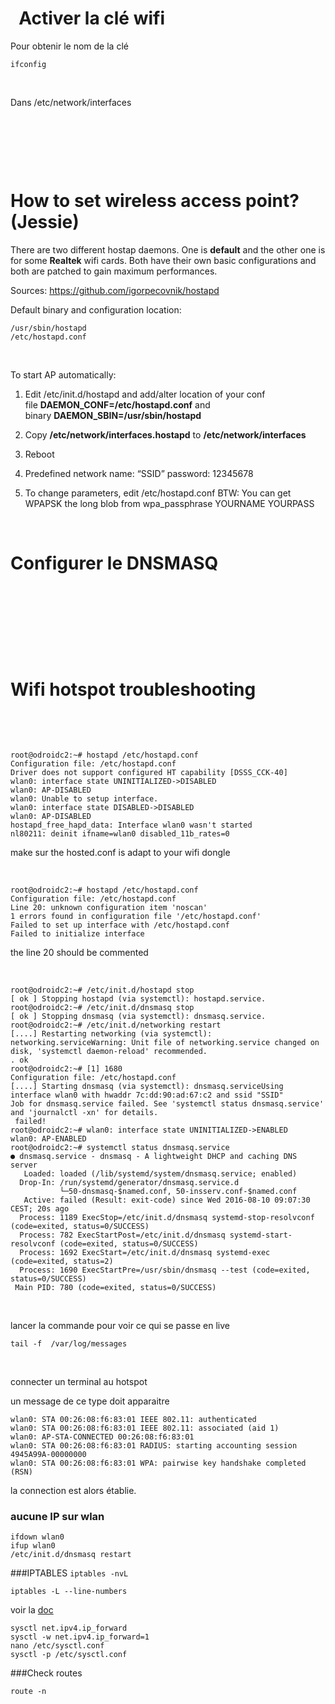  
Activer la clé wifi
===================

Pour obtenir le nom de la clé

~~~~~~~~~~~~~~~~~~~~~~~~~~~~~~~~~~~~~~~~~~~~~~~~~~~~~~~~~~~~~~~~~~~~~~~~~~~~~~~~
ifconfig 
~~~~~~~~~~~~~~~~~~~~~~~~~~~~~~~~~~~~~~~~~~~~~~~~~~~~~~~~~~~~~~~~~~~~~~~~~~~~~~~~

 

Dans /etc/network/interfaces

 

 

 

How to set wireless access point? (Jessie)
==========================================

There are two different hostap daemons. One is **default** and the other one is
for some **Realtek** wifi cards. Both have their own basic configurations and
both are patched to gain maximum performances.

Sources: <https://github.com/igorpecovnik/hostapd>

Default binary and configuration location:

~~~~~~~~~~~~~~~~~~~~~~~~~~~~~~~~~~~~~~~~~~~~~~~~~~~~~~~~~~~~~~~~~~~~~~~~~~~~~~~~
/usr/sbin/hostapd
/etc/hostapd.conf
~~~~~~~~~~~~~~~~~~~~~~~~~~~~~~~~~~~~~~~~~~~~~~~~~~~~~~~~~~~~~~~~~~~~~~~~~~~~~~~~

 

To start AP automatically:

1.  Edit /etc/init.d/hostapd and add/alter location of your conf
    file **DAEMON\_CONF=/etc/hostapd.conf** and
    binary **DAEMON\_SBIN=/usr/sbin/hostapd**

2.  Copy **/etc/network/interfaces.hostapd** to **/etc/network/interfaces**

3.  Reboot

4.  Predefined network name: “SSID” password: 12345678

5.  To change parameters, edit /etc/hostapd.conf BTW: You can get WPAPSK the
    long blob from wpa\_passphrase YOURNAME YOURPASS

 

Configurer le DNSMASQ
=====================

 

 

 

 

Wifi hotspot troubleshooting
============================

 

 

~~~~~~~~~~~~~~~~~~~~~~~~~~~~~~~~~~~~~~~~~~~~~~~~~~~~~~~~~~~~~~~~~~~~~~~~~~~~~~~~
root@odroidc2:~# hostapd /etc/hostapd.conf
Configuration file: /etc/hostapd.conf
Driver does not support configured HT capability [DSSS_CCK-40]
wlan0: interface state UNINITIALIZED->DISABLED
wlan0: AP-DISABLED 
wlan0: Unable to setup interface.
wlan0: interface state DISABLED->DISABLED
wlan0: AP-DISABLED 
hostapd_free_hapd_data: Interface wlan0 wasn't started
nl80211: deinit ifname=wlan0 disabled_11b_rates=0
~~~~~~~~~~~~~~~~~~~~~~~~~~~~~~~~~~~~~~~~~~~~~~~~~~~~~~~~~~~~~~~~~~~~~~~~~~~~~~~~

make sur the hosted.conf is adapt to your wifi dongle

 

~~~~~~~~~~~~~~~~~~~~~~~~~~~~~~~~~~~~~~~~~~~~~~~~~~~~~~~~~~~~~~~~~~~~~~~~~~~~~~~~
root@odroidc2:~# hostapd /etc/hostapd.conf
Configuration file: /etc/hostapd.conf
Line 20: unknown configuration item 'noscan'
1 errors found in configuration file '/etc/hostapd.conf'
Failed to set up interface with /etc/hostapd.conf
Failed to initialize interface
~~~~~~~~~~~~~~~~~~~~~~~~~~~~~~~~~~~~~~~~~~~~~~~~~~~~~~~~~~~~~~~~~~~~~~~~~~~~~~~~

the line 20 should be commented

 

~~~~~~~~~~~~~~~~~~~~~~~~~~~~~~~~~~~~~~~~~~~~~~~~~~~~~~~~~~~~~~~~~~~~~~~~~~~~~~~~
root@odroidc2:~# /etc/init.d/hostapd stop
[ ok ] Stopping hostapd (via systemctl): hostapd.service.
root@odroidc2:~# /etc/init.d/dnsmasq stop
[ ok ] Stopping dnsmasq (via systemctl): dnsmasq.service.
root@odroidc2:~# /etc/init.d/networking restart
[....] Restarting networking (via systemctl): networking.serviceWarning: Unit file of networking.service changed on disk, 'systemctl daemon-reload' recommended.
. ok 
root@odroidc2:~# [1] 1680
Configuration file: /etc/hostapd.conf
[....] Starting dnsmasq (via systemctl): dnsmasq.serviceUsing interface wlan0 with hwaddr 7c:dd:90:ad:67:c2 and ssid "SSID"
Job for dnsmasq.service failed. See 'systemctl status dnsmasq.service' and 'journalctl -xn' for details.
 failed!
root@odroidc2:~# wlan0: interface state UNINITIALIZED->ENABLED
wlan0: AP-ENABLED 
root@odroidc2:~# systemctl status dnsmasq.service
● dnsmasq.service - dnsmasq - A lightweight DHCP and caching DNS server
   Loaded: loaded (/lib/systemd/system/dnsmasq.service; enabled)
  Drop-In: /run/systemd/generator/dnsmasq.service.d
           └─50-dnsmasq-$named.conf, 50-insserv.conf-$named.conf
   Active: failed (Result: exit-code) since Wed 2016-08-10 09:07:30 CEST; 20s ago
  Process: 1189 ExecStop=/etc/init.d/dnsmasq systemd-stop-resolvconf (code=exited, status=0/SUCCESS)
  Process: 782 ExecStartPost=/etc/init.d/dnsmasq systemd-start-resolvconf (code=exited, status=0/SUCCESS)
  Process: 1692 ExecStart=/etc/init.d/dnsmasq systemd-exec (code=exited, status=2)
  Process: 1690 ExecStartPre=/usr/sbin/dnsmasq --test (code=exited, status=0/SUCCESS)
 Main PID: 780 (code=exited, status=0/SUCCESS)
~~~~~~~~~~~~~~~~~~~~~~~~~~~~~~~~~~~~~~~~~~~~~~~~~~~~~~~~~~~~~~~~~~~~~~~~~~~~~~~~

 

lancer la commande pour voir ce qui se passe en live

~~~~~~~~~~~~~~~~~~~~~~~~~~~~~~~~~~~~~~~~~~~~~~~~~~~~~~~~~~~~~~~~~~~~~~~~~~~~~~~~
tail -f  /var/log/messages
~~~~~~~~~~~~~~~~~~~~~~~~~~~~~~~~~~~~~~~~~~~~~~~~~~~~~~~~~~~~~~~~~~~~~~~~~~~~~~~~

 

connecter un terminal au hotspot

un message de ce type doit apparaitre

~~~~~~~~~~~~~~~~~~~~~~~~~~~~~~~~~~~~~~~~~~~~~~~~~~~~~~~~~~~~~~~~~~~~~~~~~~~~~~~~
wlan0: STA 00:26:08:f6:83:01 IEEE 802.11: authenticated
wlan0: STA 00:26:08:f6:83:01 IEEE 802.11: associated (aid 1)
wlan0: AP-STA-CONNECTED 00:26:08:f6:83:01
wlan0: STA 00:26:08:f6:83:01 RADIUS: starting accounting session 4945A99A-00000000
wlan0: STA 00:26:08:f6:83:01 WPA: pairwise key handshake completed (RSN)
~~~~~~~~~~~~~~~~~~~~~~~~~~~~~~~~~~~~~~~~~~~~~~~~~~~~~~~~~~~~~~~~~~~~~~~~~~~~~~~~

la connection est alors établie.

### aucune IP sur wlan
~~~
ifdown wlan0
ifup wlan0
/etc/init.d/dnsmasq restart 
~~~


###IPTABLES
`iptables -nvL`

`iptables -L --line-numbers`

 voir la [doc](http://www.octetmalin.net/linux/tutoriels/ip-forward.php) 
 
 ~~~
 sysctl net.ipv4.ip_forward
 sysctl -w net.ipv4.ip_forward=1
nano /etc/sysctl.conf
 sysctl -p /etc/sysctl.conf
 ~~~

###Check routes


~~~
route -n
~~~

